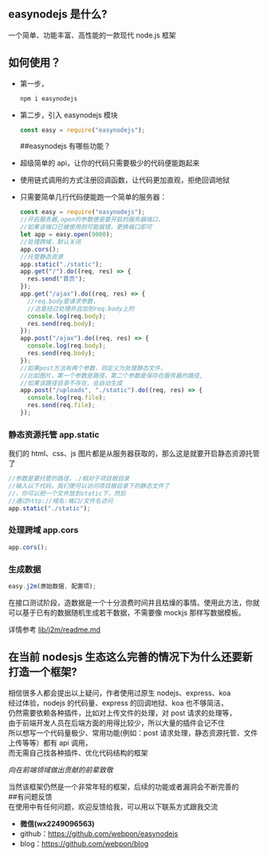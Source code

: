 ## easynodejs 是什么?

一个简单、功能丰富、高性能的一款现代 node.js 框架

## 如何使用？

- 第一步，
  ```javascript
  npm i easynodejs
  ```
- 第二步，引入 easynodejs 模块
  ```javascript
  const easy = require("easynodejs");
  ```
  ##easynodejs 有哪些功能？
- 超级简单的 api，让你的代码只需要极少的代码便能跑起来
- 使用链式调用的方式注册回调函数，让代码更加直观，拒绝回调地狱
- 只需要简单几行代码便能跑一个简单的服务器：

  ```javascript
  const easy = require("easynodejs");
  //开启服务器,open的参数便是要开启的服务器端口，
  //如果该端口已被使用则可能报错，更换端口即可
  let app = easy.open(9000);
  //处理跨域，默认关闭
  app.cors();
  //托管静态资源
  app.static("./static");
  app.get("/").do((req, res) => {
    res.send("首页");
  });
  app.get("/ajax").do((req, res) => {
    //req.body是请求参数，
    //这是经过处理并且加到req.body上的
    console.log(req.body);
    res.send(req.body);
  });
  app.post("/ajax").do((req, res) => {
    console.log(req.body);
    res.send(req.body);
  });
  //如果post方法有两个参数，则定义为处理静态文件，
  //比如图片，第一个参数是路径，第二个参数是保存在服务器的路径,
  //如果该路径目录不存在，会自动生成
  app.post("/uploads", "./static").do((req, res) => {
    console.log(req.file);
    res.send(req.file);
  });
  ```

### 静态资源托管 app.static

我们的 html、css、js 图片都是从服务器获取的，那么这是就要开启静态资源托管了

```javascript
//参数是要托管的路径，./相对于项目根目录
//输入以下代码，我们便可以访问项目根目录下的静态文件了
//，你可以把一个文件放到static下，然后
//通过http://域名:端口/文件名访问
app.static("./static");
```

### 处理跨域 app.cors

```javascript
app.cors();
```

### 生成数据

```javascript
easy.j2m(原始数据, 配置项);
```
在接口测试阶段，造数据是一个十分浪费时间并且枯燥的事情。使用此方法，你就可以基于已有的数据随机生成若干数据，不需要像 mockjs 那样写数据模板。

详情参考 [lib/j2m/readme.md](lib/j2m/readme.md)

## 在当前 nodesjs 生态这么完善的情况下为什么还要新打造一个框架?  

相信很多人都会提出以上疑问，作者使用过原生 nodejs、express、koa    
经过体验，nodejs 的代码量、express 的回调地狱、koa 也不够简洁，    
仍然需要依赖各种插件，比如对上传文件的处理，对 post 请求的处理等，    
由于前端开发人员在后端方面的用得比较少，所以大量的插件会记不住    
所以想写一个代码量极少、常用功能(例如：post 请求处理，静态资源托管、文件上传等等）都有 api 调用，    
而无需自己找各种插件、优化代码结构的框架  

 
_向在前端领域做出贡献的前辈致敬_

当然该框架仍然是一个非常年轻的框架，后续的功能或者漏洞会不断完善的  
##有问题反馈  
在使用中有任何问题，欢迎反馈给我，可以用以下联系方式跟我交流

- **微信(wx2249096563)**
- github：https://github.com/webpon/easynodejs
- blog：https://github.com/webpon/blog
